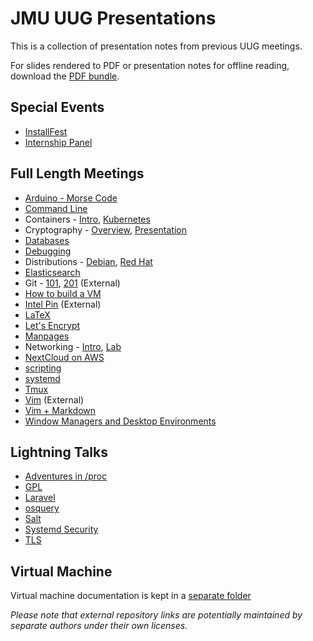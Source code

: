 # JMU UUG Presentations

This is a collection of presentation notes from previous UUG meetings.

For slides rendered to PDF or presentation notes for offline reading, download the [PDF bundle](https://github.com/jmunixusers/presentations/releases/download/presentation-latest/PDF.zip).

## Special Events

* [InstallFest](InstallFest.md)
* [Internship Panel](InternshipQA.md)

## Full Length Meetings

* [Arduino - Morse Code](arduino/index.md)
* [Command Line](CommandLine.md)
* Containers - [Intro](containers/index.md), [Kubernetes](containers/kubernetes.md)
* Cryptography - [Overview](cryptography/README.md), [Presentation](cryptography/index.md)
* [Databases](databases/index.md)
* [Debugging](debugging/index.md)
* Distributions - [Debian](distributions/Debian.md), [Red Hat](distributions/RedHat.md)
* [Elasticsearch](elastic/index.md)
* Git - [101](git101/index.md), [201](https://github.com/jmunixusers/git-201) (External)
* [How to build a VM](BuildAVM/index.md)
* [Intel Pin](https://github.com/lam2mo/uug-pin) (External)
* [LaTeX](LaTeX.md)
* [Let's Encrypt](LetsEncrypt.md)
* [Manpages](Manpages.md)
* Networking - [Intro](networking/index.md), [Lab](networking/lab.md)
* [NextCloud on AWS](NextCloudAWS.md)
* [scripting](Scripting.md)
* [systemd](Systemd.md)
* [Tmux](tmux.md)
* [Vim](https://crosse.github.io/vim_tutorial/) (External)
* [Vim + Markdown](Vim.md)
* [Window Managers and Desktop Environments](window-and-desktop-environments.md)

## Lightning Talks

* [Adventures in /proc](AdventuresInProc.md)
* [GPL](GPL.md)
* [Laravel](laravel/Laravel.md)
* [osquery](osquery.md)
* [Salt](saltstack/Salt.md)
* [Systemd Security](Systemd-security.md)
* [TLS](TLS.md)

## Virtual Machine

Virtual machine documentation is kept in a [separate folder](vm/)

_Please note that external repository links are potentially maintained by
separate authors under their own licenses._
